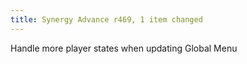 ```yaml
---
title: Synergy Advance r469, 1 item changed
---
```


Handle more player states when updating Global Menu
